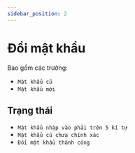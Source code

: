 ```yaml
---
sidebar_position: 2
---
```


# Đổi mật khẩu

Bao gồm các trường: 
- `Mật khẩu cũ`
- `Mật khẩu mới`

## Trạng thái

- `Mật khẩu nhập vào phải trên 5 kí tự`
- `Mật khẩu cũ chưa chính xác`
- `Đổi mật khẩu thành công`
